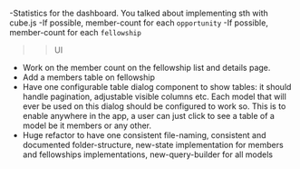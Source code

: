 -Statistics for the dashboard. You talked about implementing sth with cube.js
-If possible, member-count for each `opportunity`
-If possible, member-count for each `fellowship`

>>UI
- Work on the member count on the fellowship list and details page. 
- Add a members table on fellowship
- Have one configurable table dialog component to show tables: it should handle pagination, adjustable visible columns etc. Each model that will ever be used on this dialog should be configured to work so. This is to enable anywhere in the app, a user can just click to see a table of a model be it members or any other.
- Huge refactor to have one consistent file-naming, consistent and documented folder-structure, new-state implementation for members and fellowships implementations, new-query-builder for all models